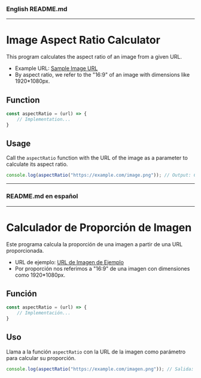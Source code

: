 ### English README.md

---

# Image Aspect Ratio Calculator

This program calculates the aspect ratio of an image from a given URL.

- Example URL:
  [Sample Image URL](https://raw.githubusercontent.com/mouredevmouredev/master/mouredev_github_profile.png)
- By aspect ratio, we refer to the "16:9" of an image with dimensions like 1920*1080px.

## Function

```javascript
const aspectRatio = (url) => {
    // Implementation...
}
```

## Usage

Call the `aspectRatio` function with the URL of the image as a parameter to calculate its aspect ratio.

```javascript
console.log(aspectRatio("https://example.com/image.png")); // Output: Calculated aspect ratio
```

---

### README.md en español

---

# Calculador de Proporción de Imagen

Este programa calcula la proporción de una imagen a partir de una URL proporcionada.

- URL de ejemplo:
  [URL de Imagen de Ejemplo](https://raw.githubusercontent.com/mouredevmouredev/master/mouredev_github_profile.png)
- Por proporción nos referimos a "16:9" de una imagen con dimensiones como 1920*1080px.

## Función

```javascript
const aspectRatio = (url) => {
    // Implementación...
}
```

## Uso

Llama a la función `aspectRatio` con la URL de la imagen como parámetro para calcular su proporción.

```javascript
console.log(aspectRatio("https://example.com/imagen.png")); // Salida: Proporción calculada
```

